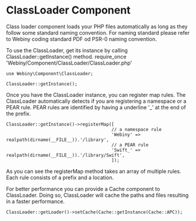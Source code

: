ClassLoader Component
=====================
Class loader component loads your PHP files automatically as long as they follow some standard naming convention.
For naming standard please refer to Webiny coding standard PDF od PSR-0 naming convention.

To use the ClassLoader, get its instance by calling ClassLoader::getInstance() method.
    require_once 'Webiny/Component/ClassLoader/ClassLoader.php'

    use Webiny\Component\ClassLoader;

    ClassLoader::getInstance();

Once you have the ClassLoader instance, you can register map rules. The ClassLoader automatically detects if you are
registering a namespace or a PEAR rule. PEAR rules are identified by having a underline '_' at the end of the prefix.

    ClassLoader::getInstance()->registerMap([
    										// a namespace rule
    										'Webiny' => realpath(dirname(__FILE__)).'/library',
    										// a PEAR rule
    										'Swift_' => realpath(dirname(__FILE__)).'/library/Swift',
    										]);

As you can see the registerMap method takes an array of multiple rules. Each rule consists of a prefix and a location.

For better performance you can provide a Cache component to ClassLoader. Doing so, ClassLoader will cache the paths and
files resulting in a faster performance.

    ClassLoader::getLoader()->setCache(Cache::getInstance(Cache::APC));

